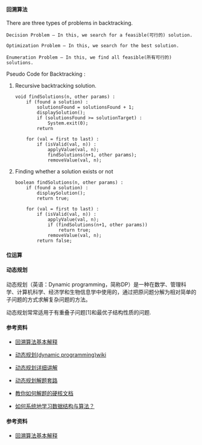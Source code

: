 #### 回溯算法

There are three types of problems in backtracking.

    Decision Problem – In this, we search for a feasible(可行的) solution.

    Optimization Problem – In this, we search for the best solution.

    Enumeration Problem – In this, we find all feasible(所有可行的) solutions.

Pseudo Code for Backtracking :

1. Recursive backtracking solution.

    ```
    void findSolutions(n, other params) :
        if (found a solution) :
            solutionsFound = solutionsFound + 1;
            displaySolution();
            if (solutionsFound >= solutionTarget) : 
                System.exit(0);
            return
    
        for (val = first to last) :
            if (isValid(val, n)) :
                applyValue(val, n);
                findSolutions(n+1, other params);
                removeValue(val, n);
    ```

2. Finding whether a solution exists or not

    ```
    boolean findSolutions(n, other params) :
        if (found a solution) :
            displaySolution();
            return true;
    
        for (val = first to last) :
            if (isValid(val, n)) :
                applyValue(val, n);
                if (findSolutions(n+1, other params))
                    return true;
                removeValue(val, n);
            return false;
    ```
   
#### 位运算

#### 动态规划

动态规划（英语：Dynamic programming，简称DP）是一种在数学、管理科学、计算机科学、经济学和生物信息学中使用的，通过把原问题分解为相对简单的子问题的方式求解复杂问题的方法。

动态规划常常适用于有重叠子问题[1]和最优子结构性质的问题.
   
#### 参考资料

- [回溯算法基本解释](https://www.geeksforgeeks.org/backtracking-introduction/) 

- [动态规划(dynamic programming)wiki](https://zh.wikipedia.org/wiki/%E5%8A%A8%E6%80%81%E8%A7%84%E5%88%92)

- [动态规划详细讲解](https://blog.csdn.net/u013309870/article/details/75193592#:~:text=%E5%A6%82%E6%9E%9C%E9%80%92%E5%BD%92%E7%AE%97%E6%B3%95%E5%8F%8D%E5%A4%8D%E6%B1%82%E8%A7%A3,%E8%A1%A8%E4%B8%8D%E7%94%A8%E8%B0%83%E7%94%A8%E5%87%BD%E6%95%B0%E9%80%92%E5%BD%92%E3%80%82)

- [动态规划解题套路](https://labuladong.gitbook.io/algo/dong-tai-gui-hua-xi-lie/dong-tai-gui-hua-xiang-jie-jin-jie#er-cou-ling-qian-wen-ti)

- [教你如何解题的硬核文档](https://github.com/labuladong/fucking-algorithm)

- [如何系统地学习数据结构与算法？](https://zhuanlan.zhihu.com/p/137041568)
   
#### 参考资料

- [回溯算法基本解释](https://www.geeksforgeeks.org/backtracking-introduction/) 
